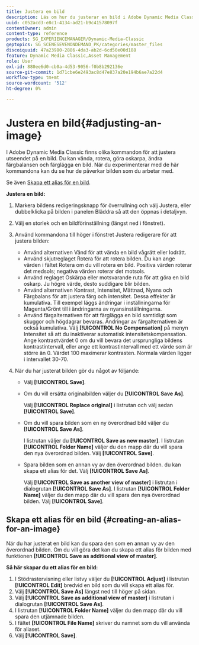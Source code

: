 ```yaml
---
title: Justera en bild
description: Läs om hur du justerar en bild i Adobe Dynamic Media Classic.
uuid: c052acd3-e8c1-4134-ad21-b9c41578097f
contentOwner: admin
content-type: reference
products: SG_EXPERIENCEMANAGER/Dynamic-Media-Classic
geptopics: SG_SCENESEVENONDEMAND_PK/categories/master_files
discoiquuid: 47a23980-2886-4da3-ab2d-6cd50e00d188
feature: Dynamic Media Classic,Asset Management
role: User
exl-id: 880ee6d0-cb0a-4d53-9056-f0b8b292136e
source-git-commit: 1d71cbe6e2493ac8d47e837a20e194b6ae7a22d4
workflow-type: tm+mt
source-wordcount: '512'
ht-degree: 0%

---
```


# Justera en bild{#adjusting-an-image}

I Adobe Dynamic Media Classic finns olika kommandon för att justera utseendet på en bild. Du kan vända, rotera, göra oskarpa, ändra färgbalansen och färglägga en bild. När du experimenterar med de här kommandona kan du se hur de påverkar bilden som du arbetar med.

Se även [Skapa ett alias för en bild](adjusting-image.md#creating_an_alias_for_an_image).

**Justera en bild:**

1. Markera bildens redigeringsknapp för överrullning och välj Justera, eller dubbelklicka på bilden i panelen Bläddra så att den öppnas i detaljvyn.
1. Välj en storlek och en bildförinställning (längst ned i fönstret).
1. Använd kommandona till höger i fönstret Justera redigerare för att justera bilden:

   * Använd alternativen Vänd för att vända en bild vågrätt eller lodrätt.
   * Använd skjutreglaget Rotera för att rotera bilden. Du kan ange värden i fältet Rotera om du vill rotera en bild. Positiva värden roterar det medsols; negativa värden roterar det motsols.
   * Använd reglaget Oskärpa eller motsvarande ruta för att göra en bild oskarp. Ju högre värde, desto suddigare blir bilden.
   * Använd alternativen Kontrast, Intensitet, Mättnad, Nyans och Färgbalans för att justera färg och intensitet. Dessa effekter är kumulativa. Till exempel läggs ändringar i inställningarna för Magenta/Grönt till i ändringarna av nyansinställningarna.
   * Använd färgalternativen för att färglägga en bild samtidigt som skuggor och högdagrar bevaras. Ändringar av färgalternativen är också kumulativa. Välj **[!UICONTROL No Compensation]** på menyn Intensitet så att du inaktiverar automatisk intensitetskompensation. Ange kontrastvärdet 0 om du vill bevara det ursprungliga bildens kontrastintervall, eller ange ett kontrastintervall med ett värde som är större än 0. Värdet 100 maximerar kontrasten. Normala värden ligger i intervallet 30-70.

1. När du har justerat bilden gör du något av följande:

   * Välj **[!UICONTROL Save]**.

   * Om du vill ersätta originalbilden väljer du **[!UICONTROL Save As]**.

      Välj **[!UICONTROL Replace original]** i listrutan och välj sedan **[!UICONTROL Save]**.

   * Om du vill spara bilden som en ny överordnad bild väljer du **[!UICONTROL Save As]**.

      I listrutan  väljer du **[!UICONTROL Save as new master]**.
I listrutan **[!UICONTROL Folder Name]** väljer du den mapp där du vill spara den nya överordnad bilden.
Välj **[!UICONTROL Save]**.

   * Spara bilden som en annan vy av den överordnad bilden. du kan skapa ett alias för det. Välj **[!UICONTROL Save As]**.

      Välj **[!UICONTROL Save as another view of master]** i listrutan i dialogrutan **[!UICONTROL Save As]**.
I listrutan **[!UICONTROL Folder Name]** väljer du den mapp där du vill spara den nya överordnad bilden.
Välj **[!UICONTROL Save]**.

## Skapa ett alias för en bild {#creating-an-alias-for-an-image}

När du har justerat en bild kan du spara den som en annan vy av den överordnad bilden. Om du vill göra det kan du skapa ett alias för bilden med funktionen **[!UICONTROL Save as additional view of master]**.

**Så här skapar du ett alias för en bild:**

1. I Stödrastervisning eller listvy väljer du **[!UICONTROL Adjust]** i listrutan **[!UICONTROL Edit]** bredvid en bild som du vill skapa ett alias för.
1. Välj **[!UICONTROL Save As]** längst ned till höger på sidan.
1. Välj **[!UICONTROL Save as additional view of master]** i listrutan i dialogrutan **[!UICONTROL Save As]**.
1. I listrutan **[!UICONTROL Folder Name]** väljer du den mapp där du vill spara den utjämnade bilden.
1. I fältet **[!UICONTROL File Name]** skriver du namnet som du vill använda för aliaset.
1. Välj **[!UICONTROL Save]**.
